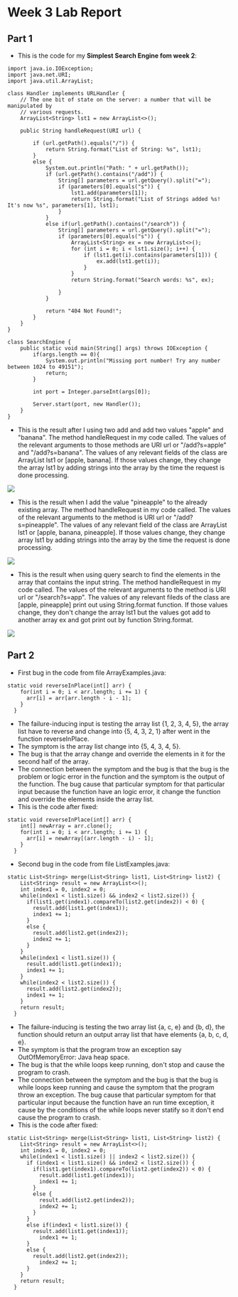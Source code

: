 # Week 3 Lab Report

## Part 1
* This is the code for my **Simplest Search Engine fom week 2**:
```
import java.io.IOException;
import java.net.URI;
import java.util.ArrayList;

class Handler implements URLHandler {
    // The one bit of state on the server: a number that will be manipulated by
    // various requests.
    ArrayList<String> lst1 = new ArrayList<>();

    public String handleRequest(URI url) {
        
        if (url.getPath().equals("/")) {
            return String.format("List of String: %s", lst1);
        } 
        else {
            System.out.println("Path: " + url.getPath());
            if (url.getPath().contains("/add")) {
                String[] parameters = url.getQuery().split("=");
                if (parameters[0].equals("s")) {
                    lst1.add(parameters[1]);
                    return String.format("List of Strings added %s! It's now %s", parameters[1], lst1);
                }
            }
            else if(url.getPath().contains("/search")) {
                String[] parameters = url.getQuery().split("=");
                if (parameters[0].equals("s")) {
                    ArrayList<String> ex = new ArrayList<>();
                    for (int i = 0; i < lst1.size(); i++) {
                        if (lst1.get(i).contains(parameters[1])) {
                            ex.add(lst1.get(i));
                        }
                    }
                    return String.format("Search words: %s", ex);
                
                }
            }
            
            return "404 Not Found!";
        }
    }
}

class SearchEngine {
    public static void main(String[] args) throws IOException {
        if(args.length == 0){
            System.out.println("Missing port number! Try any number between 1024 to 49151");
            return;
        }

        int port = Integer.parseInt(args[0]);

        Server.start(port, new Handler());
    }
}
```
* This is the result after I using two add and add two values "apple" and "banana". The method handleRequest in my code called. The values of the relevant arguments to those methods are URI url or "/add?s=apple" and "/add?s=banana". The values of any relevant fields of the class are ArrayList<String> lst1 or [apple, banana]. If those values change, they change the array lst1 by adding strings into the array by the time the request is done processing.

![](https://github.com/tnduong2807/wavelet/blob/master/Screenshot%20(38).png?raw=true)

* This is the result when I add the value "pineapple" to the already existing array. The method handleRequest in my code called. The values of the relevant arguments to the method is URI url or "/add?s=pineapple". The values of any relevant field of the class are ArrayList<String> lst1 or [apple, banana, pineapple]. If those values change, they change array lst1 by adding strings into the array by the time the request is done processing.

![](https://github.com/tnduong2807/wavelet/blob/master/Screenshot%20(39).png?raw=true)


* This is the result when using query search to find the elements in the array that contains the input string. The method handleRequest in my code called. The values of the relevant arguments to the method is URI url or "/search?s=app". The values of any relevant fileds of the class are [apple, pineapple] print out using String.format function. If those values change, they don't change the array lst1 but the values got add to another array ex and got print out by function String.format.

![](https://github.com/tnduong2807/wavelet/blob/master/Screenshot%20(40).png?raw=true)

## Part 2
* First bug in the code from file ArrayExamples.java:
```
static void reverseInPlace(int[] arr) {
    for(int i = 0; i < arr.length; i += 1) {
      arr[i] = arr[arr.length - i - 1];
    }
  }
```
* The failure-inducing input is testing the array list {1, 2, 3, 4, 5}, the array list have to reverse and change into {5, 4, 3, 2, 1} after went in the function reverseInPlace.
* The symptom is the array list change into {5, 4, 3, 4, 5}.
* The bug is that the array change and override the elements in it for the second half of the array.
* The connection between the symptom and the bug is that the bug is the problem or logic error in the function and the symptom is the output of the function. The bug cause that particular symptom for that particular input because the function have an logic error, it change the function and override the elements inside the array list.
* This is the code after fixed:
```
static void reverseInPlace(int[] arr) {
    int[] newArray = arr.clone();
    for(int i = 0; i < arr.length; i += 1) {
      arr[i] = newArray[(arr.length - i) - 1];
    }
  }
```

* Second bug in the code from file ListExamples.java:
```
static List<String> merge(List<String> list1, List<String> list2) {
    List<String> result = new ArrayList<>();
    int index1 = 0, index2 = 0;
    while(index1 < list1.size() && index2 < list2.size()) {
      if(list1.get(index1).compareTo(list2.get(index2)) < 0) {
        result.add(list1.get(index1));
        index1 += 1;
      }
      else {
        result.add(list2.get(index2));
        index2 += 1;
      }
    }
    while(index1 < list1.size()) {
      result.add(list1.get(index1));
      index1 += 1;
    }
    while(index2 < list2.size()) {
      result.add(list2.get(index2));
      index1 += 1;
    }
    return result;
  }
```
* The failure-inducing is testing the two array list {a, c, e} and {b, d}, the function should return an output array list that have elements {a, b, c, d, e}.
* The symptom is that the program trow an exception say OutOfMemoryError: Java heap space.
* The bug is that the while loops keep running, don't stop and cause the program to crash.
* The connection between the symptom and the bug is that the bug is while loops keep running and cause the symptom that the program throw an exception. The bug cause that particular symptom for that particular input because the function have an run time exception, it cause by the conditions of the while loops never statify so it don't end cause the program to crash.
* This is the code after fixed:
```
static List<String> merge(List<String> list1, List<String> list2) {
    List<String> result = new ArrayList<>();
    int index1 = 0, index2 = 0;
    while(index1 < list1.size() || index2 < list2.size()) {
      if (index1 < list1.size() && index2 < list2.size()) {
        if(list1.get(index1).compareTo(list2.get(index2)) < 0) {
          result.add(list1.get(index1));
          index1 += 1;
        }
        else {
          result.add(list2.get(index2));
          index2 += 1;
        }
      }
      else if(index1 < list1.size()) {
        result.add(list1.get(index1));
          index1 += 1;
      }
      else {
        result.add(list2.get(index2));
          index2 += 1;
      }
    }
    return result;
  }
```

